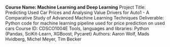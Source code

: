 **Course Name: Machine Learning and Deep Learning**
Project Title: Predicting Used Car Prices and Analysing Value Drivers for Auto1 - A Comparative Study of Advanced Machine Learning Techniques
Deliverable: Python code for machine learning pipeline used for price prediction on used cars
Course ID: CDSCO1004E
Tools, languages and libraries: Python (Pandas, SciKit-Learn, XGBoost, Pycaret)
Authors: Aaron Wolf, Mads Hvidberg, Michel Meyer, Tim Becker